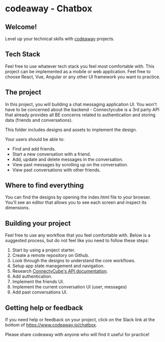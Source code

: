# codeaway - Chatbox

## Welcome!

Level up your technical skills with [codeaway](https://www.codeaway.io) projects.

## Tech Stack

Feel free to use whatever tech stack you feel most comfortable with. This project can be implemented as a mobile or web application. Feel free to choose React, Vue, Angular or any other UI framework you want to practice.

## The project

In this project, you will building a chat messaging application UI. You won't have to be concerned about the backend - Connectycube is a 3rd party API that already provides all BE concerns related to authentication and storing data (friends and conversations).

This folder includes designs and assets to implement the design.

Your users should be able to:

- Find and add friends.
- Start a new conversation with a friend.
- Add, update and delete messages in the conversation.
- View past messages by scrolling up on the conversation.
- View past conversations with other friends.

## Where to find everything

You can find the designs by opening the index.html file to your browser. You'll see an editor that allows you to see each screen and inspect its dimensions.

## Building your project

Feel free to use any workflow that you feel comfortable with. Below is a suggested process, but do not feel like you need to follow these steps:

1. Start by using a project starter.
2. Create a remote repository on Github.
3. Look through the designs to understand the core workflows.
4. Setup app state management and navigation.
5. Research [ConnectyCube's API documentation](https://developers.connectycube.com/js/messaging).
6. Add authentication.
7. Implement the friends UI.
8. Implement the current conversation UI (user, messages)
9. Add past conversations UI.

## Getting help or feedback

If you need help or feedback on your project, click on the Slack link at the bottom of https://www.codeaway.io/chatbox.

Please share codeaway with anyone who will find it useful for practice!

